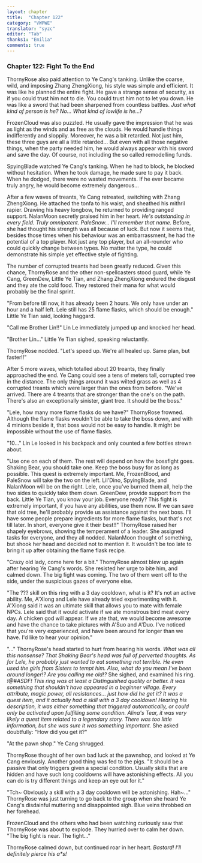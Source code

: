 ```yaml
---
layout: chapter
title:  "Chapter 122"
category: "VWPWE"
translator: "syzc"
editor: "Tab"
thanks1: "Emilia"
comments: true
---
```


### Chapter 122: Fight To the End

ThornyRose also paid attention to Ye Cang's tanking. Unlike the coarse, wild, and imposing Zhang ZhengXiong, his style was simple and efficient. It was like he planned the entire fight. He gave a strange sense of security, as if you could trust him not to die. You could trust him not to let you down. He was like a sword that had been sharpened from countless battles. *Just what kind of person is he? No... What kind of lowlife is he...?*

FrozenCloud was also puzzled. He usually gave the impression that he was as light as the winds and as free as the clouds. He would handle things indifferently and sloppily. Moreover, he was a bit retarded. Not just him, these three guys are all a little retarded... But even with all those negative things, when the party needed him, he would always appear with his sword and save the day. Of course, not including the so called remodelling funds.

SpyingBlade watched Ye Cang's tanking. When he had to block, he blocked without hesitation. When he took damage, he made sure to pay it back. When he dodged, there were no wasted movements. If he ever became truly angry, he would become extremely dangerous...

After a few waves of treants, Ye Cang retreated, switching with Zhang ZhengXiong. He attached the tonfa to his waist, and sheathed his mithril rapier. Drawing his heavy longbow, he returned to providing ranged support. NalanMoon secretly praised him in her heart. *He's outstanding in every field. Truly omnipotent. PaleSnow... I'll remember that name.* Before, she had thought his strength was all because of luck. But now it seems that, besides those times when his behaviour was an embarrassment, he had the potential of a top player. Not just any top player, but an all-rounder who could quickly change between types. No matter the type, he could demonstrate his simple yet effective style of fighting. 

The number of corrupted treants had been greatly reduced. Given this chance, ThornyRose and the other non-spellcasters stood guard, while Ye Cang, GreenDew, Little Ye Tian, and Zhang ZhengXiong endured the disgust and they ate the cold food. They restored their mana for what would probably be the final sprint.

"From before till now, it has already been 2 hours. We only have under an hour and a half left. Lele still has 25 flame flasks, which should be enough." Little Ye Tian said, looking haggard.

"Call me Brother Lin!!" Lin Le immediately jumped up and knocked her head.

"Brother Lin..." Little Ye Tian sighed, speaking reluctantly.

ThornyRose nodded. "Let's speed up. We're all healed up. Same plan, but faster!!"

After 5 more waves, which totalled about 20 treants, they finally approached the end.  Ye Cang could see a tens of meters tall, corrupted tree in the distance. The only things around it was wilted grass as well as 4 corrupted treants which were larger than the ones from before. "We've arrived. There are 4 treants that are stronger than the one's on the path. There's also an exceptionally sinister, giant tree. It should be the boss."

"Lele, how many more flame flasks do we have?" ThornyRose frowned. Although the flame flasks wouldn't be able to take the boss down, and with 4 minions beside it, that boss would not be easy to handle. It might be impossible without the use of flame flasks.

"10..." Lin Le looked in his backpack and only counted a few bottles strewn about.

"Use one on each of them. The rest will depend on how the bossfight goes. Shaking Bear, you should take one. Keep the boss busy for as long as possible. This quest is extremely important. Me, FrozenBlood, and PaleSnow will take the two on the left. Lil'Dino, SpyingBlade, and NalanMoon will be on the right. Lele, once you've burned them all, help the two sides to quickly take them down. GreenDew, provide support from the back. Little Ye Tian, you know your job. Everyone ready? This fight is extremely important, if you have any abilities, use them now. If we can save that old tree, he'll probably provide us assistance against the next boss. I'll have some people prepare ingredients for more flame flasks, but that's not till later. In short, everyone give it their best!!" ThornyRose raised her shapely eyebrows, showing the temperament of a leader. She assigned tasks for everyone, and they all nodded. NalanMoon thought of something, but shook her head and decided not to mention it. It wouldn't be too late to bring it up after obtaining the flame flask recipe.

"Crazy old lady, come here for a bit." ThornyRose almost blew up again after hearing Ye Cang's words. She resisted her urge to bite him, and calmed down. The big fight was coming. The two of them went off to the side, under the suspicious gazes of everyone else.

"The ??? skill on this ring with a 3 day cooldown, what is it? It's not an active ability. Me, A'Xiong and Lele have already tried experimenting with it. A'Xiong said it was an ultimate skill that allows you to mate with female NPCs. Lele said that it would activate if we ate monstrous bird meat every day. A chicken god will appear. If we ate that, we would become awesome and have the chance to take pictures with A'Suo and A'Duo. I've noticed that you're very experienced, and have been around for longer than we have. I'd like to hear your opinion."

"..." ThornyRose's head started to hurt from hearing his words. *What was all this nonsense? That Shaking Bear's head was full of perverted thoughts. As for Lele, he probably just wanted to eat something not terrible. He even used the girls from Sisters to tempt him. Also, what do you mean I've been around longer!? Are you calling me old!?* She sighed, and examined his ring. *!@#$%$ASDF! This ring was at least a Distinguished quality or better. It was something that shouldn't have appeared in a beginner village. Every attribute, magic power, all resistances... just how did he get it? It was a quest item, and it actually had a skill with a 3 day cooldown! Hearing his description, it was either something that triggered automatically, or could only be activated upon fulfilling some condition. Alina's Tear, it was very likely a quest item related to a legendary story. There was too little information, but she was sure it was something important.* She asked doubtfully: "How did you get it?"

"At the pawn shop." Ye Cang shrugged.

ThornyRose thought of her own bad luck at the pawnshop, and looked at Ye Cang enviously. Another good thing was fed to the pigs. "It should be a passive that only triggers given a special condition. Usually skills that are hidden and have such long cooldowns will have astonishing effects. All you can do is try different things and keep an eye out for it."

"Tch~ Obviously a skill with a 3 day cooldown will be astonishing. Hah~..." ThornyRose was just turning to go back to the group when she heard Ye Cang's disdainful muttering and disappointed sigh. Blue veins throbbed on her forehead.

FrozenCloud and the others who had been watching curiously saw that ThornyRose was about to explode. They hurried over to calm her down. "The big fight is near. The fight..."

ThornyRose calmed down, but continued roar in her heart. *Bastard! I'll definitely pierce his a\*s!*
